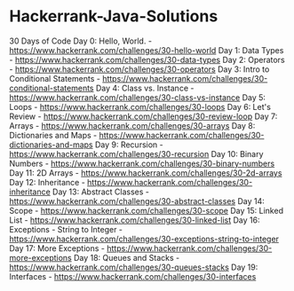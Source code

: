 # Hackerrank-Java-Solutions
30 Days of Code 
	Day 0: Hello, World. - https://www.hackerrank.com/challenges/30-hello-world
	Day 1: Data Types - https://www.hackerrank.com/challenges/30-data-types
	Day 2: Operators - https://www.hackerrank.com/challenges/30-operators
	Day 3: Intro to Conditional Statements - https://www.hackerrank.com/challenges/30-conditional-statements
	Day 4: Class vs. Instance - https://www.hackerrank.com/challenges/30-class-vs-instance
	Day 5: Loops - https://www.hackerrank.com/challenges/30-loops
	Day 6: Let's Review - https://www.hackerrank.com/challenges/30-review-loop
	Day 7: Arrays - https://www.hackerrank.com/challenges/30-arrays
	Day 8: Dictionaries and Maps - https://www.hackerrank.com/challenges/30-dictionaries-and-maps
	Day 9: Recursion - https://www.hackerrank.com/challenges/30-recursion
	Day 10: Binary Numbers - https://www.hackerrank.com/challenges/30-binary-numbers
	Day 11: 2D Arrays - https://www.hackerrank.com/challenges/30-2d-arrays
	Day 12: Inheritance - https://www.hackerrank.com/challenges/30-inheritance
	Day 13: Abstract Classes - https://www.hackerrank.com/challenges/30-abstract-classes
	Day 14: Scope - https://www.hackerrank.com/challenges/30-scope
	Day 15: Linked List - https://www.hackerrank.com/challenges/30-linked-list
	Day 16: Exceptions - String to Integer - https://www.hackerrank.com/challenges/30-exceptions-string-to-integer
	Day 17: More Exceptions - https://www.hackerrank.com/challenges/30-more-exceptions
	Day 18: Queues and Stacks - https://www.hackerrank.com/challenges/30-queues-stacks
	Day 19: Interfaces - https://www.hackerrank.com/challenges/30-interfaces
